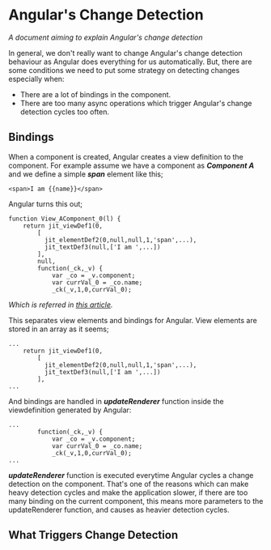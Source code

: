 # Angular's Change Detection
*A document aiming to explain Angular's change detection*

In general, we don't really want to change Angular's change detection behaviour as Angular does everything for us automatically. But, there are some conditions we need to put some strategy on detecting changes especially when:
 - There are a lot of bindings in the component.
 - There are too many async operations which trigger Angular's change detection cycles too often.

## Bindings
When a component is created, Angular creates a view definition to the component. For example assume we have a component as **_Component A_** and we define a simple ***span*** element like this;

```
<span>I am {{name}}</span>
```
Angular turns this out;

```
function View_AComponent_0(l) {
    return jit_viewDef1(0,
        [
          jit_elementDef2(0,null,null,1,'span',...),
          jit_textDef3(null,['I am ',...])
        ], 
        null,
        function(_ck,_v) {
            var _co = _v.component;
            var currVal_0 = _co.name;
            _ck(_v,1,0,currVal_0);
```

*Which is referred in [this article](https://indepth.dev/posts/1129/the-mechanics-of-dom-updates-in-angular).*

This separates view elements and bindings for Angular. View elements are stored in an array as it seems;
```
...
    return jit_viewDef1(0,
        [
          jit_elementDef2(0,null,null,1,'span',...),
          jit_textDef3(null,['I am ',...])
        ],
...
```
And bindings are handled in ***updateRenderer*** function inside the viewdefinition generated by Angular:
```
...
        function(_ck,_v) {
            var _co = _v.component;
            var currVal_0 = _co.name;
            _ck(_v,1,0,currVal_0);
...
```
***updateRenderer*** function is executed everytime Angular cycles a change detection on the component. That's one of the reasons which can make heavy detection cycles and make the application slower, if there are too many binding on the current component, this means more parameters to the updateRenderer function, and causes as heavier detection cycles.

## What Triggers Change Detection
